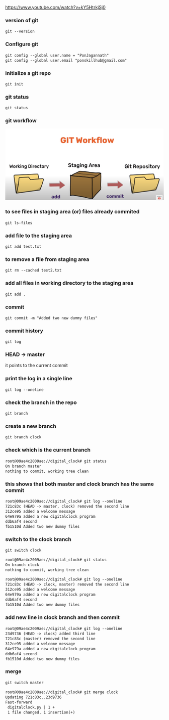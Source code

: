 https://www.youtube.com/watch?v=kY5HtrkjSj0

### version of git

```
git --version
```

### Configure git

```
git config --global user.name = "PonJagannath"
git config --global user.email "ponskillhub@gmail.com"
```

### initialize a git repo

```
git init
```

### git status

```
git status
```

### git workflow

![Alt Text](gitworkflow.png)

### to see files in staging area (or) files already commited

```
git ls-files
```

### add file to the staging area

```
git add test.txt
```

### to remove a file from staging area

```
git rm --cached test2.txt
```

### add all files in working directory to the staging area

```
git add .
```

### commit

```
git commit -m "Added two new dummy files"
```

### commit history

```
git log
```

### HEAD -> master
it points to the current commit


### print the log in a single line

```
git log --oneline
```

### check the branch in the repo

```
git branch
```

### create a new branch

```
git branch clock
```

### check which is the current branch

```
root@09ae4c2009ae://digital_clock# git status
On branch master
nothing to commit, working tree clean
```

### this shows that both master and clock branch has the same commit

```
root@09ae4c2009ae://digital_clock# git log --oneline
721c83c (HEAD -> master, clock) removed the second line
312ce95 added a welcome message
64e979a added a new digitalclock program
ddb6af4 second
fb1510d Added two new dummy files
```

### switch to the clock branch

```
git switch clock
```

```
root@09ae4c2009ae://digital_clock# git status
On branch clock
nothing to commit, working tree clean
```

```
root@09ae4c2009ae://digital_clock# git log --oneline
721c83c (HEAD -> clock, master) removed the second line
312ce95 added a welcome message
64e979a added a new digitalclock program
ddb6af4 second
fb1510d Added two new dummy files
```

### add new line in clock branch and then commit

```
root@09ae4c2009ae://digital_clock# git log --oneline
23d9736 (HEAD -> clock) added third line
721c83c (master) removed the second line
312ce95 added a welcome message
64e979a added a new digitalclock program
ddb6af4 second
fb1510d Added two new dummy files
```

### merge

```
git switch master
```

```
root@09ae4c2009ae://digital_clock# git merge clock
Updating 721c83c..23d9736
Fast-forward
 digitalclock.py | 1 +
 1 file changed, 1 insertion(+)
 ```






